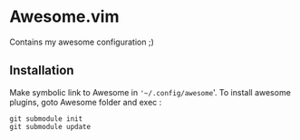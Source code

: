 # Awesome.vim

Contains my awesome configuration ;)

## Installation

Make symbolic link to Awesome in `'~/.config/awesome`'.
To install awesome plugins, goto Awesome folder and exec :
	
	git submodule init
	git submodule update

